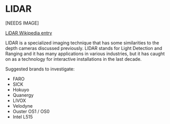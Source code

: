 # LIDAR

[NEEDS IMAGE]

[LiDAR Wikipedia entry](https://en.wikipedia.org/wiki/Lidar)

LIDAR is a specialized imaging technique that has some similarities to the depth  cameras discussed previously. LIDAR stands for Light Detection and Ranging and it has many applications in various industries, but it has caught on as a technology for interactive installations in the last decade.

Suggested brands to investigate:

- FARO
- SICK
- Hokuyo
- Quanergy
- LIVOX
- Velodyne
- Ouster OS1 / OS0
- Intel L515